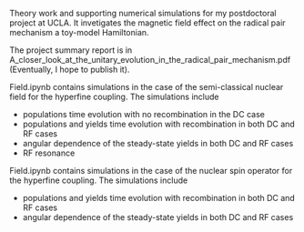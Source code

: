Theory work and supporting numerical simulations for my postdoctoral project at UCLA. It invetigates the magnetic field effect on the radical pair mechanism a toy-model Hamiltonian. 

The project summary report is in A_closer_look_at_the_unitary_evolution_in_the_radical_pair_mechanism.pdf (Eventually, I hope to publish it).

Field.ipynb contains simulations in the case of the semi-classical nuclear field for the hyperfine coupling.
The simulations include
  * populations time evolution with no recombination in the DC case
  * populations and yields time evolution with recombination in both DC and RF cases
  * angular dependence of the steady-state yields in both DC and RF cases
  * RF resonance 

Field.ipynb contains simulations in the case of the nuclear spin operator for the hyperfine coupling.
The simulations include
  * populations and yields time evolution with recombination in both DC and RF cases
  * angular dependence of the steady-state yields in both DC and RF cases

